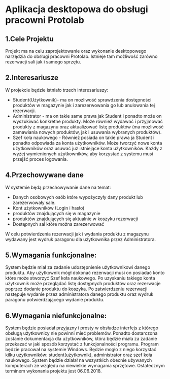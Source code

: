 # Aplikacja desktopowa do obsługi pracowni Protolab

## 1.Cele Projektu
Projekt ma na celu zaprojektowanie oraz wykonanie desktopowego narzędzia do obsługi pracowni Protolab. Istnieje tam możliwość zarówno rezerwacji sali jak i samego sprzętu. 

## 2.Interesariusze
W projekcie będzie istniało trzech interesariuszy:
* Student(Użytkownik)- ma on możliwość sprawdzenia dostępności produktów w magazynie jak i zarezerwowania go lub anulowania tej rezerwacji.
* Administrator - ma on takie same prawa jak Student i ponadto może on wyszukiwać konkretne produkty. Może również wydawać i przyjmować  produkty z magazynu oraz aktualizować listę produktów (ma możliwość zamawiania nowych produktów, jak i usuwania wybranych produktów).
* Szef koła naukowego - Również posiada on takie prawa ja Student i ponadto odpowiada za konta użytkowników. Może tworzyć nowe konta użytkowników oraz usuwać już istniejące konta użytkowników.
Każdy z wyżej wymienionych użytkowników, aby korzystać z systemu musi przejść proces logowania.



## 4.Przechowywane dane
W systemie będą przechowywanie dane na temat:
* Danych osobowych osób które wypożyczyły dany produkt lub zarezerwowały sale.
* Kont użytkowników (Login i hasło)
* produktów znajdujących się w magazynie
* produktów znajdujących się aktualnie w koszyku rezerwacji
* Dostępnych sal które można zarezerwować

W celu potwierdzenia rezerwacji jak i wydania produktu z magazynu wydawany jest wydruk paragonu dla użytkownika przez Administratora.




## 5.Wymagania funkcjonalne:
System będzie miał za zadanie udostępnienie użytkownikowi danego produktu. Aby użytkownik mógł dokonać rezerwacji musi on posiadać konto które może stworzyć Szef koła naukowego. Po uzyskaniu takiego konta użytkownik może przeglądać listę dostępnych produktów oraz rezerwacje poprzez dodanie produktu do koszyka. Po zatwierdzeniu rezerwacji następuje wydanie przez administratora danego produktu oraz wydruk paragonu potwierdzającego wydanie produktu.
## 6.Wymagania niefunkcjonalne:
System będzie posiadał przyjazny i prosty w obsłudze interfejs z którego obsługą użytkownicy nie powinni mieć problemów. Ponadto dostarczona zostanie dokumentacja dla użytkowników, która będzie miała za zadanie przekazać w jaki sposób korzystać z funkcjonalności programu. Program będzie pracował na systemie Windows. Będzie mogło z niego korzystać kilku użytkowników: student(użytkownik), administrator oraz szef koła naukowego. System będzie działał na wszystkich obecnie używanych komputerach ze względu na niewielkie wymagania sprzętowe. Ostatecznym terminem wykonania projektu jest 06.06.2018.
